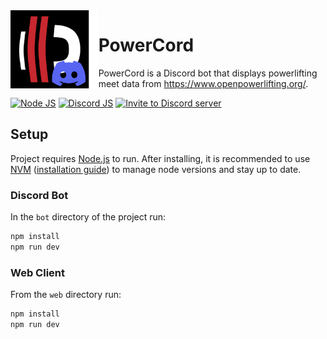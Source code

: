 <img height="125" align="left" style="float: left;" alt="PowerCord logo" src="assets/logo.png">

# PowerCord

PowerCord is a Discord bot that displays powerlifting meet data from https://www.openpowerlifting.org/.

[![Node JS](https://img.shields.io/badge/node.js-23.2.0-brightgreen.svg)](https://nodejs.org/en/)
[![Discord JS](https://img.shields.io/badge/discord.js-14.16.3-orange.svg)](https://discord.js.org/)
[![Invite to Discord server](https://img.shields.io/badge/discord-invite%20to%20server-5865F2?logo=discord&logoColor=white)](https://discord.com/api/oauth2/authorize?client_id=1306740469484486697&permissions=0&scope=bot%20applications.commands)

## Setup

Project requires [Node.js](https://nodejs.org/) to run. After installing, it is recommended to use [NVM](https://github.com/nvm-sh/nvm) ([installation guide](https://www.freecodecamp.org/news/node-version-manager-nvm-install-guide/)) to manage node versions and stay up to date.

### Discord Bot

In the `bot` directory of the project run:

```sh
npm install
npm run dev
```

### Web Client

From the `web` directory run:

```sh
npm install
npm run dev
```
